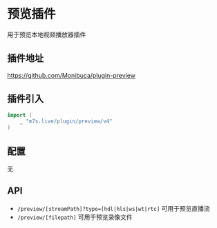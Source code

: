 # 预览插件

用于预览本地视频播放器插件

## 插件地址

https://github.com/Monibuca/plugin-preview

## 插件引入

```go
import (
    _ "m7s.live/plugin/preview/v4"
)
```

## 配置

无

## API

- `/preview/[streamPath]?type=[hdl|hls|ws|wt|rtc]` 可用于预览直播流
- `/preview/[filepath]` 可用于预览录像文件
